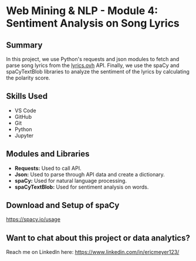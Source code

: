 # Web Mining & NLP - Module 4: Sentiment Analysis on Song Lyrics

## Summary
In this project, we use Python's requests and json modules to fetch and parse song lyrics from the [lyrics.ovh](https://lyricsovh.docs.apiary.io/#) API.
Finally, we use the spaCy and spaCyTextBlob libraries to analyze the sentiment of the lyrics by calculating the polarity score.

## Skills Used
- VS Code
- GitHub
- Git
- Python
- Jupyter

## Modules and Libraries
- __Requests:__ Used to call API.
- __Json:__ Used to parse through API data and create a dictionary.
- __spaCy:__ Used for natural language processing.
- __spaCyTextBlob:__ Used for sentiment analysis on words.

## Download and Setup of spaCy
https://spacy.io/usage

## Want to chat about this project or data analytics?
Reach me on LinkedIn here: https://www.linkedin.com/in/ericmeyer123/
